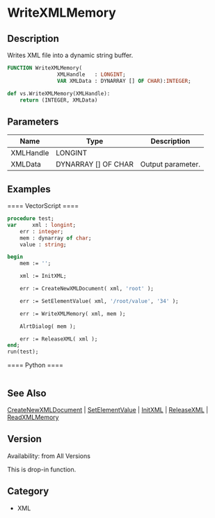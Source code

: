 # WriteXMLMemory

## Description
Writes XML file into a dynamic string buffer.

```pascal
FUNCTION WriteXMLMemory(
				XMLHandle   : LONGINT;
				VAR XMLData : DYNARRAY [] OF CHAR):INTEGER;
```

```python
def vs.WriteXMLMemory(XMLHandle):
    return (INTEGER, XMLData)
```

## Parameters
|Name|Type|Description|
|---|---|---|
|XMLHandle|LONGINT|   |
|XMLData|DYNARRAY [] OF CHAR|Output parameter.|

## Examples
==== VectorScript ====
```pascal
procedure test;
var 	xml : longint;
	err : integer;
	mem : dynarray of char;
	value : string;

begin
	mem := '';

	xml := InitXML;	

	err := CreateNewXMLDocument( xml, 'root' );

	err := SetElementValue( xml, '/root/value', '34' );

	err := WriteXMLMemory( xml, mem );

	AlrtDialog( mem );

	err := ReleaseXML( xml );
end;
run(test);
```
==== Python ====
```python

```

## See Also
[CreateNewXMLDocument](CreateNewXMLDocument.md) | [SetElementValue](SetElementValue.md) | [InitXML](InitXML.md) | [ReleaseXML](ReleaseXML.md) | [ReadXMLMemory](ReadXMLMemory.md)

## Version
Availability: from All Versions

This is drop-in function.

## Category
* XML

